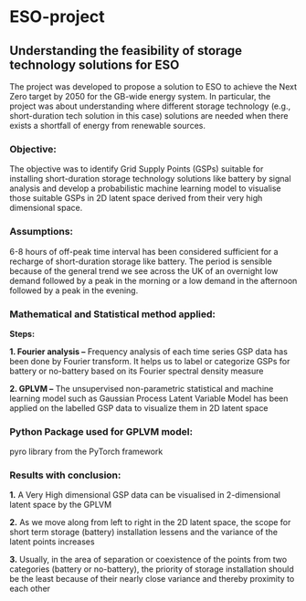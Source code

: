 # ESO-project

## Understanding the feasibility of storage technology solutions for ESO

The project was developed to propose a solution to ESO to achieve the Next Zero target by 2050 for the GB-wide energy system. In particular, the project was about understanding where different storage technology (e.g., short-duration tech solution in this case) solutions are needed when there exists a shortfall of energy from renewable sources.

### Objective:
The objective was to identify Grid Supply Points (GSPs) suitable for installing short-duration storage technology solutions like battery by signal analysis and develop a probabilistic machine learning model to visualise those suitable GSPs in 2D latent space derived from their very high dimensional space.

### Assumptions:
6-8 hours of off-peak time interval has been considered sufficient for a recharge of short-duration storage like battery. The period is sensible because of the general trend we see across the UK of an overnight low demand followed by a peak in the morning or a low demand in the afternoon followed by a peak in the evening.

### Mathematical and Statistical method applied:

**Steps:**

**1. Fourier analysis –** Frequency analysis of each time series GSP data has been done by Fourier transform. It helps us to label or categorize GSPs for battery or no-battery based on its Fourier spectral density measure

**2. GPLVM –** The unsupervised non-parametric statistical and machine learning model such as Gaussian Process Latent Variable Model has been applied on the labelled GSP data to visualize them in 2D latent space

### Python Package used for GPLVM model: 
pyro library from the PyTorch framework

### Results with conclusion:
**1.** A Very High dimensional GSP data can be visualised in 2-dimensional latent space by the GPLVM

**2.** As we move along from left to right in the 2D latent space, the scope for short term storage (battery) installation lessens and the variance of the latent points increases

**3.** Usually, in the area of separation or coexistence of the points from two categories (battery or no-battery), the priority of storage installation should be the least because of their nearly close variance and thereby proximity to each other











